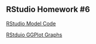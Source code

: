 ## RStudio Homework #6

[RStudio Model Code](/RStudio_Model_COde)


[RStduio GGPlot Graphs](/RStudio_GGPlots_Graphs)
